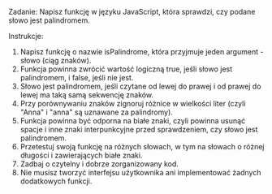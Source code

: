Zadanie:
Napisz funkcję w języku JavaScript, która sprawdzi, czy podane słowo jest palindromem.

Instrukcje:

1. Napisz funkcję o nazwie isPalindrome, która przyjmuje jeden argument - słowo (ciąg znaków).
2. Funkcja powinna zwrócić wartość logiczną true, jeśli słowo jest palindromem, i false, jeśli nie jest.
3. Słowo jest palindromem, jeśli czytane od lewej do prawej i od prawej do lewej ma taką samą sekwencję znaków.
4. Przy porównywaniu znaków zignoruj różnice w wielkości liter (czyli "Anna" i "anna" są uznawane za palindromy).
5. Funkcja powinna być odporna na białe znaki, czyli powinna usunąć spacje i inne znaki interpunkcyjne przed sprawdzeniem, czy słowo jest palindromem.
6. Przetestuj swoją funkcję na różnych słowach, w tym na słowach o różnej długości i zawierających białe znaki.
7. Zadbaj o czytelny i dobrze zorganizowany kod.
8. Nie musisz tworzyć interfejsu użytkownika ani implementować żadnych dodatkowych funkcji.
